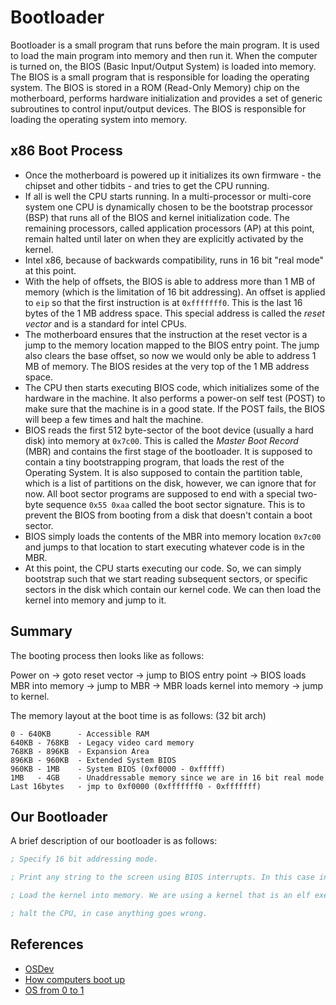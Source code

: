 # Bootloader

Bootloader is a small program that runs before the main program. It is used to load the main program into memory and then run it. When the computer is turned on, the BIOS (Basic Input/Output System) is loaded into memory. The BIOS is a small program that is responsible for loading the operating system. The BIOS is stored in a ROM (Read-Only Memory) chip on the motherboard, performs hardware initialization and provides a set of generic subroutines to control input/output devices. The BIOS is responsible for loading the operating system into memory.

## x86 Boot Process
- Once the motherboard is powered up it initializes its own firmware - the chipset and other tidbits - and tries to get the CPU running.
- If all is well the CPU starts running. In a multi-processor or multi-core system one CPU is dynamically chosen to be the bootstrap processor (BSP) that runs all of the BIOS and kernel initialization code. The remaining processors, called application processors (AP) at this point, remain halted until later on when they are explicitly activated by the kernel.
- Intel x86, because of backwards compatibility, runs in 16 bit "real mode" at this point.
- With the help of offsets, the BIOS is able to address more than 1 MB of memory (which is the limitation of 16 bit addressing). An offset is applied to `eip` so that the first instruction is at `0xfffffff0`. This is the last 16 bytes of the 1 MB address space. This special address is called the *reset vector* and is a standard for intel CPUs.
- The motherboard ensures that the instruction at the reset vector is a jump to the memory location mapped to the BIOS entry point. The jump also clears the base offset, so now we would only be able to address 1 MB of memory. The BIOS resides at the very top of the 1 MB address space.
- The CPU then starts executing BIOS code, which initializes some of the hardware in the machine. It also performs a power-on self test (POST) to make sure that the machine is in a good state. If the POST fails, the BIOS will beep a few times and halt the machine.
- BIOS reads the first 512 byte-sector of the boot device (usually a hard disk) into memory at `0x7c00`. This is called the *Master Boot Record* (MBR) and contains the first stage of the bootloader. It is supposed to contain a tiny bootstrapping program, that loads the rest of the Operating System. It is also supposed to contain the partition table, which is a list of partitions on the disk, however, we can ignore that for now. All boot sector programs are supposed to end with a special two-byte sequence `0x55 0xaa` called the boot sector signature. This is to prevent the BIOS from booting from a disk that doesn't contain a boot sector.
- BIOS simply loads the contents of the MBR into memory location `0x7c00` and jumps to that location to start executing whatever code is in the MBR.
- At this point, the CPU starts executing our code. So, we can simply bootstrap such that we start reading subsequent sectors, or specific sectors in the disk which contain our kernel code. We can then load the kernel into memory and jump to it.

## Summary
The booting process then looks like as follows:

Power on -> goto reset vector -> jump to BIOS entry point -> BIOS loads MBR into memory -> jump to MBR -> MBR loads kernel into memory -> jump to kernel.

The memory layout at the boot time is as follows: (32 bit arch)
```
0 - 640KB      - Accessible RAM
640KB - 768KB  - Legacy video card memory
768KB - 896KB  - Expansion Area
896KB - 960KB  - Extended System BIOS
960KB - 1MB    - System BIOS (0xf0000 - 0xfffff)
1MB   - 4GB    - Unaddressable memory since we are in 16 bit real mode
Last 16bytes   - jmp to 0xf0000 (0xfffffff0 - 0xfffffff)
```

## Our Bootloader

A brief description of our bootloader is as follows:

```nasm
; Specify 16 bit addressing mode.

; Print any string to the screen using BIOS interrupts. In this case int 0x10 is used to print the string.

; Load the kernel into memory. We are using a kernel that is an elf executable. We load the entire sector #2 into memory at 0x500, and then jump to the entry point of the kernel.

; halt the CPU, in case anything goes wrong.
```

## References
- [OSDev](https://wiki.osdev.org/Main_Page)
- [How computers boot up](https://manybutfinite.com/post/how-computers-boot-up/)
- [OS from 0 to 1](https://github.com/tuhdo/os01)